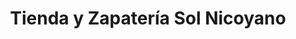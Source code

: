 ---
title: "Tienda y Zapatería Sol Nicoyano"
url: /nicoya/tienda-y-zapateria-sol-nicoyano/
shop: general
---